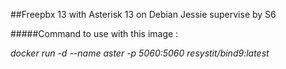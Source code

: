 ##Freepbx 13 with Asterisk 13 on Debian Jessie supervise by S6 

#####Command to use with this image :

*docker run -d --name aster -p 5060:5060 resystit/bind9:latest*
